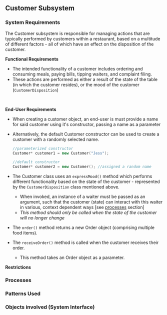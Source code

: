 ## Customer Subsystem

### System Requirements

The Customer subsystem is responsible for managing actions that are typically performed by customers within a restaurant, based on a multitude of different factors - all of which have an effect on the disposition of the customer.   <br>

**Functional Requirements** <br>
* The intended functionality of a customer includes ordering  and consuming meals, paying bills, tipping waiters, and complaint filing. 
* These actions are performed as either a result of the state of the table (in which the customer resides), or the mood of the customer (```CustomerDisposition```)
  
<br>
  
**End-User Requirements** <br>
* When creating a customer object, an end-user is must provide a name for said customer using it's constructor, passing a name as a parameter
* Alternatively, the default Customer constructor can be used to create a customer with a randomly selected name. <br>

    ```c++
    //parameterized constructor
    Customer* customer1 = new Customer("Jess");

    //default constructor
    Customer* customer2 = new Customer(); //assigned a random name
    ```
* The Customer class uses an ```expressMood()``` method which performs different functionality based on the state of the customer -  represented by the ```CustomerDisposition``` class mentioned above.
  * When invoked, an instance of a waiter must be passed as an argument, such that the customer (state) can interact with this waiter in various, context dependent ways [see [processes](#processes) section]
  * _This method should only be called when the state of the customer will no longer change_
* The ```order()``` method returns a new Order object (comprising multiple food items).  
* The ```receiveOrder()``` method is called when the customer receives their order.
  *  This method takes an Order object as a parameter.

**Restrictions** <br>


### Processes
### Patterns Used
### Objects involved (System Interface)